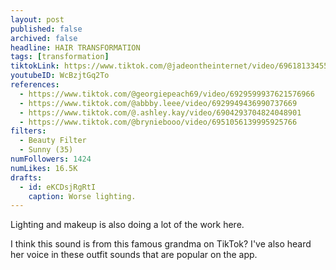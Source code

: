 ```yaml
---
layout: post
published: false
archived: false
headline: HAIR TRANSFORMATION
tags: [transformation]
tiktokLink: https://www.tiktok.com/@jadeontheinternet/video/6961813345515113733
youtubeID: WcBzjtGq2To
references:
  - https://www.tiktok.com/@georgiepeach69/video/6929599937621576966
  - https://www.tiktok.com/@abbby.leee/video/6929949436990737669
  - https://www.tiktok.com/@.ashley.kay/video/6904293704824048901
  - https://www.tiktok.com/@bryniebooo/video/6951056139995925766
filters:
  - Beauty Filter
  - Sunny (35)
numFollowers: 1424
numLikes: 16.5K
drafts: 
  - id: eKCDsjRgRtI
    caption: Worse lighting.
---
```


Lighting and makeup is also doing a lot of the work here.

I think this sound is from this famous grandma on TikTok? I've also heard her voice in these outfit sounds that are popular on the app.